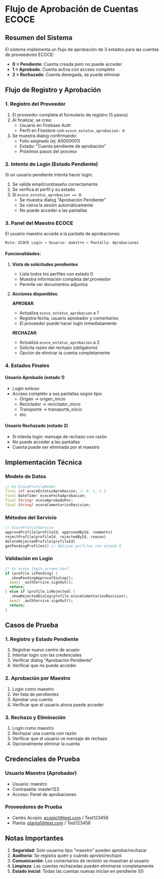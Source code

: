 # Flujo de Aprobación de Cuentas ECOCE

## Resumen del Sistema

El sistema implementa un flujo de aprobación de 3 estados para las cuentas de proveedores ECOCE:

- **0 = Pendiente**: Cuenta creada pero no puede acceder
- **1 = Aprobado**: Cuenta activa con acceso completo
- **2 = Rechazado**: Cuenta denegada, se puede eliminar

## Flujo de Registro y Aprobación

### 1. Registro del Proveedor

1. El proveedor completa el formulario de registro (5 pasos)
2. Al finalizar, se crea:
   - Usuario en Firebase Auth
   - Perfil en Firestore con `ecoce_estatus_aprobacion: 0`
3. Se muestra dialog confirmando:
   - Folio asignado (ej: A0000001)
   - Estado: "Cuenta pendiente de aprobación"
   - Próximos pasos del proceso

### 2. Intento de Login (Estado Pendiente)

Si un usuario pendiente intenta hacer login:

1. Se valida email/contraseña correctamente
2. Se verifica el perfil y su estado
3. Si `ecoce_estatus_aprobacion == 0`:
   - Se muestra dialog "Aprobación Pendiente"
   - Se cierra la sesión automáticamente
   - No puede acceder a las pantallas

### 3. Panel del Maestro ECOCE

El usuario maestro accede a la pantalla de aprobaciones:

```
Ruta: ECOCE Login → Usuario: maestro → Pantalla: Aprobaciones
```

#### Funcionalidades:

1. **Vista de solicitudes pendientes**
   - Lista todos los perfiles con estado 0
   - Muestra información completa del proveedor
   - Permite ver documentos adjuntos

2. **Acciones disponibles**:
   
   **APROBAR**:
   - Actualiza `ecoce_estatus_aprobacion` a 1
   - Registra fecha, usuario aprobador y comentarios
   - El proveedor puede hacer login inmediatamente

   **RECHAZAR**:
   - Actualiza `ecoce_estatus_aprobacion` a 2
   - Solicita razón del rechazo (obligatorio)
   - Opción de eliminar la cuenta completamente

### 4. Estados Finales

#### Usuario Aprobado (estado 1)
- Login exitoso
- Acceso completo a sus pantallas según tipo:
  - Origen → origen_inicio
  - Reciclador → reciclador_inicio
  - Transporte → transporte_inicio
  - etc.

#### Usuario Rechazado (estado 2)
- Si intenta login: mensaje de rechazo con razón
- No puede acceder a las pantallas
- Cuenta puede ser eliminada por el maestro

## Implementación Técnica

### Modelo de Datos

```dart
// En EcoceProfileModel
final int ecoceEstatusAprobacion; // 0, 1, o 2
final DateTime? ecoceFechaAprobacion;
final String? ecoceAprobadoPor;
final String? ecoceComentariosRevision;
```

### Métodos del Servicio

```dart
// EcoceProfileService
approveProfile(profileId, approvedById, comments)
rejectProfile(profileId, rejectedById, reason)
deleteRejectedProfile(profileId)
getPendingProfiles() // Obtiene perfiles con estado 0
```

### Validación en Login

```dart
// En ecoce_login_screen.dart
if (profile.isPending) {
  _showPendingApprovalDialog();
  await _authService.signOut();
  return;
} else if (profile.isRejected) {
  _showRejectedDialog(profile.ecoceComentariosRevision);
  await _authService.signOut();
  return;
}
```

## Casos de Prueba

### 1. Registro y Estado Pendiente
1. Registrar nuevo centro de acopio
2. Intentar login con las credenciales
3. Verificar dialog "Aprobación Pendiente"
4. Verificar que no puede acceder

### 2. Aprobación por Maestro
1. Login como maestro
2. Ver lista de pendientes
3. Aprobar una cuenta
4. Verificar que el usuario ahora puede acceder

### 3. Rechazo y Eliminación
1. Login como maestro
2. Rechazar una cuenta con razón
3. Verificar que el usuario ve mensaje de rechazo
4. Opcionalmente eliminar la cuenta

## Credenciales de Prueba

### Usuario Maestro (Aprobador)
- Usuario: maestro
- Contraseña: master123
- Acceso: Panel de aprobaciones

### Proveedores de Prueba
- Centro Acopio: acopio1@test.com / Test123456
- Planta: planta1@test.com / Test123456

## Notas Importantes

1. **Seguridad**: Solo usuarios tipo "maestro" pueden aprobar/rechazar
2. **Auditoría**: Se registra quién y cuándo aprobó/rechazó
3. **Comunicación**: Los comentarios de revisión se muestran al usuario
4. **Limpieza**: Las cuentas rechazadas pueden eliminarse completamente
5. **Estado inicial**: Todas las cuentas nuevas inician en pendiente (0)